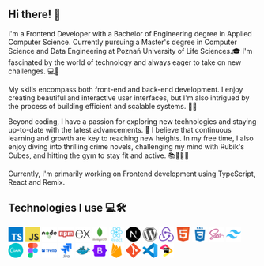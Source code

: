 ## Hi there! 👋

I'm a Frontend Developer with a Bachelor of Engineering degree in Applied Computer Science. Currently pursuing a Master's degree in Computer Science and Data Engineering at Poznań University of Life Sciences.🎓 I'm fascinated by the world of technology and always eager to take on new challenges. 💻💪

My skills encompass both front-end and back-end development. I enjoy creating beautiful and interactive user interfaces, but I'm also intrigued by the process of building efficient and scalable systems. 🌟🚀

Beyond coding, I have a passion for exploring new technologies and staying up-to-date with the latest advancements. 🌱 I believe that continuous learning and growth are key to reaching new heights. In my free time, I also enjoy diving into thrilling crime novels, challenging my mind with Rubik's Cubes, and hitting the gym to stay fit and active. 📚🧩🏋️‍♀️

Currently, I'm primarily working on Frontend development using TypeScript, React and Remix.
## Technologies I use 💻🛠️

<div>
    <img src="https://github.com/devicons/devicon/blob/master/icons/typescript/typescript-original.svg" title="TypeScript" alt="TypeScript" width="30" height="30"/>
    <img src="https://github.com/devicons/devicon/blob/master/icons/javascript/javascript-original.svg" title="JavaScript" alt="JavaScript" width="30" height="30"/>
    <img src="https://github.com/devicons/devicon/blob/master/icons/nodejs/nodejs-original-wordmark.svg" title="NodeJS" alt="NodeJS" width="30" height="30"/>
    <img src="https://github.com/devicons/devicon/blob/master/icons/npm/npm-original-wordmark.svg" title="NPM" alt="NPM<" width="30" height="30"/>
    <img src="https://github.com/devicons/devicon/blob/master/icons/express/express-original.svg" title="Express.js" alt="Express.js" width="30" height="30"/>
    <img src="https://github.com/devicons/devicon/blob/master/icons/mongodb/mongodb-original-wordmark.svg" title="MongoDB" alt="MondoDB" width="30" height="30"/>
    <img src="https://github.com/devicons/devicon/blob/master/icons/react/react-original-wordmark.svg" title="React" alt="React" width="30" height="30"/>
    <img src="https://github.com/devicons/devicon/blob/master/icons/nextjs/nextjs-original.svg" title="Next.js" alt="Next.js" width="30" height="30"/>
    <img src="https://github.com/devicons/devicon/blob/master/icons/wordpress/wordpress-plain.svg" title="Wordpress" alt="Wordpress" width="30" height="30"/>
    <img src="https://github.com/devicons/devicon/blob/master/icons/redux/redux-original.svg" title="Redux" alt="Redux" width="30" height="30"/>
    <img src="https://github.com/devicons/devicon/blob/master/icons/html5/html5-original.svg" title="HTML5" alt="HTML5" width="30" height="30"/>
    <img src="https://github.com/devicons/devicon/blob/master/icons/css3/css3-plain-wordmark.svg" title="CSS3" alt="CSS3" width="30" height="30"/>
    <img src="https://github.com/devicons/devicon/blob/master/icons/sass/sass-original.svg" title="Sass" alt="Sass" width="30" height="30"/>
    <img src="https://github.com/devicons/devicon/blob/master/icons/tailwindcss/tailwindcss-original.svg" title="Tailwindcss" alt="Tailwindcss" width="30" height="30"/>
    <img src="https://github.com/devicons/devicon/blob/master/icons/canva/canva-original.svg" title="Canva" alt="Canva" width="30" height="30"/>
    <img src="https://github.com/devicons/devicon/blob/master/icons/figma/figma-original.svg" title="Figma" alt="Figma" width="30" height="30"/>
    <img src="https://github.com/devicons/devicon/blob/master/icons/trello/trello-plain-wordmark.svg" title="Trello" alt="Trello" width="30" height="30"/>
    <img src="https://github.com/devicons/devicon/blob/master/icons/jira/jira-original-wordmark.svg" title="Jira" alt="Jira" width="30" height="30"/>
    <img src="https://github.com/devicons/devicon/blob/master/icons/docker/docker-original.svg" title="Docker" alt="Docker" width="30" height="30"/>
    <img src="https://github.com/devicons/devicon/blob/master/icons/bootstrap/bootstrap-original.svg" title="Bootstrap" alt="Bootstrap" width="30" height="30"/>
    <img src="https://github.com/devicons/devicon/blob/master/icons/firebase/firebase-plain.svg" title="Firebase" alt="Firebase" width="30" height="30"/>
    <img src="https://github.com/devicons/devicon/blob/master/icons/git/git-original.svg" title="Git" alt="Git" width="30" height="30"/>
    <img src="https://github.com/devicons/devicon/blob/master/icons/vscode/vscode-original.svg" title="Visual Studio Code" alt="Visual Studio Code" width="30" height="30"/>
    <img src="https://github.com/devicons/devicon/blob/master/icons/jetbrains/jetbrains-original.svg" title="Jetbrains" alt="Jetbrains" width="30" height="30"/>
</div>
